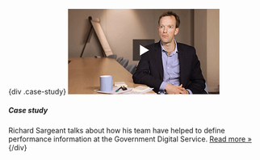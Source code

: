 {div .case-study}
[![Watch the video](/assets/images/strategy/richard.png)](case-studies/management-info/)

##### Case study

Richard Sargeant talks about how his team have helped to define performance information at the Government Digital Service. [Read more »](case-studies/management-info/)
{/div}